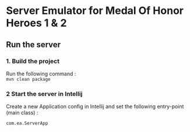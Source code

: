 #  Server Emulator for Medal Of Honor Heroes 1 & 2

## Run the server

### 1. Build the project

Run the following command :  
`mvn clean package`

### 2 Start the server in Intellij

Create a new Application config in Intellij and set the following entry-point (main class) :
```
com.ea.ServerApp
```
